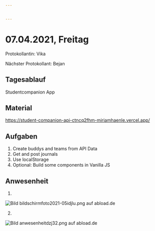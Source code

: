 ```yaml
---


---
```


<h1 id="freitag">07.04.2021, Freitag</h1>
<p>Protokollantin: Vika</p>
<p>Nächster Protokollant: Bejan</p>
<h2 id="tagesablauf">Tagesablauf</h2>
<p>Studentcompanion App</p>
<h2 id="material">Material</h2>
<p><a href="https://student-companion-api-ctncq2fhm-miriamhaenle.vercel.app/">https://student-companion-api-ctncq2fhm-miriamhaenle.vercel.app/</a></p>
<h2 id="aufgaben">Aufgaben</h2>
<ol>
<li>Create buddys and teams from API Data</li>
<li>Get and post journals</li>
<li>Use localStorage</li>
<li>Optional: Build some components in Vanilla JS</li>
</ol>
<h2 id="anwesenheit">Anwesenheit</h2>
<ol>
<li></li>
</ol>
<p><img src="https://abload.de/img/bildschirmfoto2021-05idjlu.png" alt="Bild bildschirmfoto2021-05idjlu.png auf abload.de"></p>
<ol start="2">
<li></li>
</ol>
<p><img src="https://abload.de/img/anwesenheitdzj32.png" alt="Bild anwesenheitdzj32.png auf abload.de"></p>

